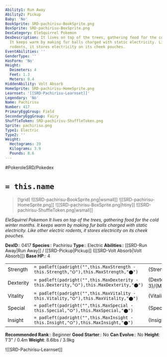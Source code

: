 ```yaml
---
Ability1: Run Away
Ability2: Pickup
Baby: 'No'
BookSprite: SRD-pachirisu-BookSprite.png
BoxSprite: SRD-pachirisu-BoxSprite.png
DexCategory: EleSquirrel Pokemon
DexDescription: It lives on top of the trees, gathering food for the cold winter months.
  It keeps warm by making fur balls charged with static electricity. Like other electric
  rodents, it stores electricity on its cheek pouches.
EventAbilities: ''
GenderType: ''
HasForm: 'No'
Height:
  Deimeters: 4
  Feet: 1.3
  Meters: 0.4
HiddenAbility: Volt Absorb
HomeSprite: SRD-pachirisu-HomeSprite.png
Learnset: '[[SRD-Pachirisu-Learnset]]'
Legendary: 'No'
Name: Pachirisu
Number: 417
PrimaryEggGroup: Field
SecondaryEggGroup: Fairy
ShuffleToken: SRD-pachirisu-ShuffleToken.png
Sprite: pachirisu.png
Type1: Electric
Type2: ''
Weight:
  Hectograms: 39
  Kilograms: 3.9
  Pounds: 8.6
---
```


#PokeroleSRD/Pokedex

# `= this.name`

> [!grid]
> ![[SRD-pachirisu-BookSprite.png|wsmall]]
> ![[SRD-pachirisu-HomeSprite.png]]
> ![[SRD-pachirisu-BoxSprite.png|htiny]]
> ![[SRD-pachirisu-ShuffleToken.png|wsmall]]


*EleSquirrel Pokemon*
*It lives on top of the trees, gathering food for the cold winter months. It keeps warm by making fur balls charged with static electricity. Like other electric rodents, it stores electricity on its cheek pouches.*

**DexID**:: 0417
**Species**:: Pachirisu
**Type**:: Electric
**Abilities**:: [[SRD-Run Away|Run Away]] / [[SRD-Pickup|Pickup]] ([[SRD-Volt Absorb|Volt Absorb]])
**Base HP**:: 4

|           |                                                                                        |                                          |
| --------- | -------------------------------------------------------------------------------------- | ---------------------------------------- |
| Strength  | `= padleft(padright("",this.MaxStrength - this.Strength,"⭘"),this.MaxStrength,"⬤")`    | (Strength::2)/(MaxStrength::4)   |
| Dexterity | `= padleft(padright("",this.MaxDexterity - this.Dexterity,"⭘"),this.MaxDexterity,"⬤")` | (Dexterity:: 3)/(MaxDexterity::6) |
| Vitality  | `= padleft(padright("",this.MaxVitality - this.Vitality,"⭘"),this.MaxVitality,"⬤")`    | (Vitality::2)/(MaxVitality::5)   |
| Special   | `= padleft(padright("",this.MaxSpecial - this.Special,"⭘"),this.MaxSpecial,"⬤")`       | (Special::2)/(MaxSpecial::4)     |
| Insight   | `= padleft(padright("",this.MaxInsight - this.Insight,"⭘"),this.MaxInsight,"⬤")`       | (Insight::2)/(MaxInsight::5)     |


**Recommended Rank**:: Beginner
**Good Starter**:: No
**Can Evolve**:: No
**Height**: 1'3" / 0.4m
**Weight**: 8.6lbs / 3.9kg

![[SRD-Pachirisu-Learnset]]